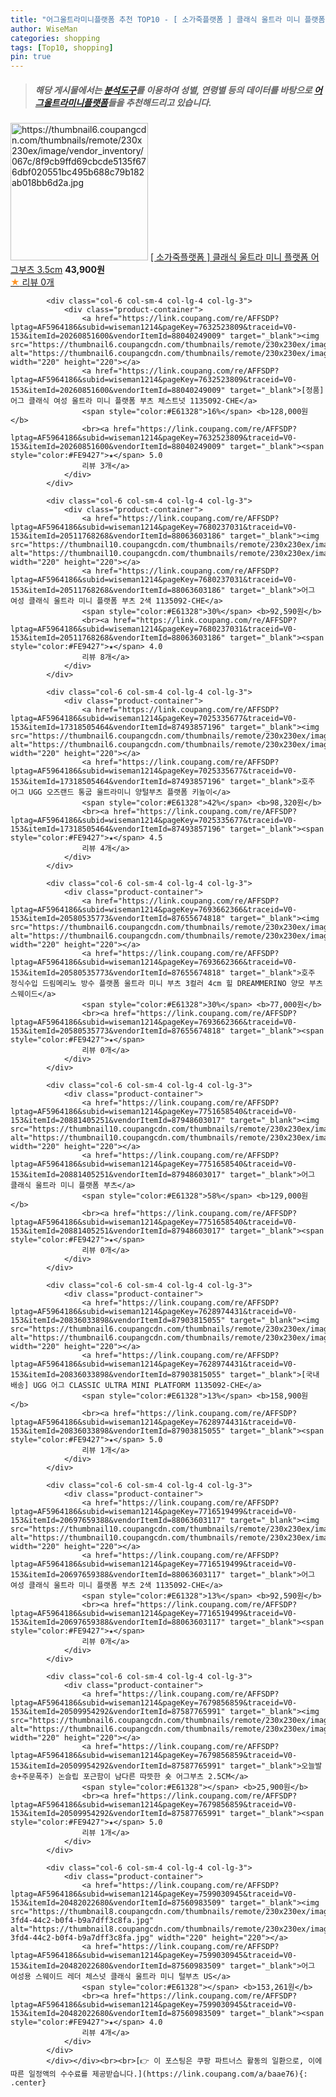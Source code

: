 ```yaml
---
title: "어그울트라미니플랫폼 추천 TOP10 - [ 소가죽플랫폼 ] 클래식 울트라 미니 플랫폼 어그부츠 3.5cm"
author: WiseMan
categories: shopping
tags: [Top10, shopping]
pin: true
---
```


> ##### 해당 게시물에서는 [**분석도구**](https://itemscout.io/)를 이용하여 **성별**, **연령별** 등의 데이터를 바탕으로 [**어그울트라미니플랫폼**](https://link.coupang.com/a/baae76)들을 추천해드리고 있습니다.
<div class="container"><div class="row">
            <div class="col-6 col-sm-4 col-lg-4 col-lg-3">
                <div class="product-container">
                    <a href="https://link.coupang.com/re/AFFSDP?lptag=AF5964186&subid=wiseman1214&pageKey=7737021700&traceid=V0-153&itemId=20806130808&vendorItemId=87875181946" target="_blank"><img src="https://thumbnail6.coupangcdn.com/thumbnails/remote/230x230ex/image/vendor_inventory/067c/8f9cb9ffd69cbcde5135f676dbf020551bc495b688c79b182ab018bb6d2a.jpg" alt="https://thumbnail6.coupangcdn.com/thumbnails/remote/230x230ex/image/vendor_inventory/067c/8f9cb9ffd69cbcde5135f676dbf020551bc495b688c79b182ab018bb6d2a.jpg" width="220" height="220"></a>
                    <a href="https://link.coupang.com/re/AFFSDP?lptag=AF5964186&subid=wiseman1214&pageKey=7737021700&traceid=V0-153&itemId=20806130808&vendorItemId=87875181946" target="_blank">[ 소가죽플랫폼 ] 클래식 울트라 미니 플랫폼 어그부츠 3.5cm</a>
                    <span style="color:#E61328"></span> <b>43,900원</b>
                    <br><a href="https://link.coupang.com/re/AFFSDP?lptag=AF5964186&subid=wiseman1214&pageKey=7737021700&traceid=V0-153&itemId=20806130808&vendorItemId=87875181946" target="_blank"><span style="color:#FE9427">★</span> 
                    리뷰 0개</a>
                </div>
            </div>
            
            <div class="col-6 col-sm-4 col-lg-4 col-lg-3">
                <div class="product-container">
                    <a href="https://link.coupang.com/re/AFFSDP?lptag=AF5964186&subid=wiseman1214&pageKey=7632523809&traceid=V0-153&itemId=20260851600&vendorItemId=88040249009" target="_blank"><img src="https://thumbnail6.coupangcdn.com/thumbnails/remote/230x230ex/image/vendor_inventory/f37b/950b4096a923d02c271dc5d59c6f57edcebb0497018fff1169c320cbcbdb.jpg" alt="https://thumbnail6.coupangcdn.com/thumbnails/remote/230x230ex/image/vendor_inventory/f37b/950b4096a923d02c271dc5d59c6f57edcebb0497018fff1169c320cbcbdb.jpg" width="220" height="220"></a>
                    <a href="https://link.coupang.com/re/AFFSDP?lptag=AF5964186&subid=wiseman1214&pageKey=7632523809&traceid=V0-153&itemId=20260851600&vendorItemId=88040249009" target="_blank">[정품] 어그 클래식 여성 울트라 미니 플랫폼 부츠 체스트넛 1135092-CHE</a>
                    <span style="color:#E61328">16%</span> <b>128,000원</b>
                    <br><a href="https://link.coupang.com/re/AFFSDP?lptag=AF5964186&subid=wiseman1214&pageKey=7632523809&traceid=V0-153&itemId=20260851600&vendorItemId=88040249009" target="_blank"><span style="color:#FE9427">★</span> 5.0
                    리뷰 3개</a>
                </div>
            </div>
            
            <div class="col-6 col-sm-4 col-lg-4 col-lg-3">
                <div class="product-container">
                    <a href="https://link.coupang.com/re/AFFSDP?lptag=AF5964186&subid=wiseman1214&pageKey=7680237031&traceid=V0-153&itemId=20511768268&vendorItemId=88063603186" target="_blank"><img src="https://thumbnail10.coupangcdn.com/thumbnails/remote/230x230ex/image/vendor_inventory/a49d/2e63702dc085f4ca5b4a372f901c74b103a36a0f556a478835d4fef3b9cf.png" alt="https://thumbnail10.coupangcdn.com/thumbnails/remote/230x230ex/image/vendor_inventory/a49d/2e63702dc085f4ca5b4a372f901c74b103a36a0f556a478835d4fef3b9cf.png" width="220" height="220"></a>
                    <a href="https://link.coupang.com/re/AFFSDP?lptag=AF5964186&subid=wiseman1214&pageKey=7680237031&traceid=V0-153&itemId=20511768268&vendorItemId=88063603186" target="_blank">어그 여성 클래식 울트라 미니 플랫폼 부츠 2색 1135092-CHE</a>
                    <span style="color:#E61328">30%</span> <b>92,590원</b>
                    <br><a href="https://link.coupang.com/re/AFFSDP?lptag=AF5964186&subid=wiseman1214&pageKey=7680237031&traceid=V0-153&itemId=20511768268&vendorItemId=88063603186" target="_blank"><span style="color:#FE9427">★</span> 4.0
                    리뷰 8개</a>
                </div>
            </div>
            
            <div class="col-6 col-sm-4 col-lg-4 col-lg-3">
                <div class="product-container">
                    <a href="https://link.coupang.com/re/AFFSDP?lptag=AF5964186&subid=wiseman1214&pageKey=7025335677&traceid=V0-153&itemId=17318505464&vendorItemId=87493857196" target="_blank"><img src="https://thumbnail6.coupangcdn.com/thumbnails/remote/230x230ex/image/vendor_inventory/256e/f966c3b3a65eb2b59d783a62e4dda2e53dc2ed3ffafbc573be7e6e2a1f30.jpg" alt="https://thumbnail6.coupangcdn.com/thumbnails/remote/230x230ex/image/vendor_inventory/256e/f966c3b3a65eb2b59d783a62e4dda2e53dc2ed3ffafbc573be7e6e2a1f30.jpg" width="220" height="220"></a>
                    <a href="https://link.coupang.com/re/AFFSDP?lptag=AF5964186&subid=wiseman1214&pageKey=7025335677&traceid=V0-153&itemId=17318505464&vendorItemId=87493857196" target="_blank">호주 어그 UGG 오즈랜드 통굽 울트라미니 양털부츠 플랫폼 키높이</a>
                    <span style="color:#E61328">42%</span> <b>98,320원</b>
                    <br><a href="https://link.coupang.com/re/AFFSDP?lptag=AF5964186&subid=wiseman1214&pageKey=7025335677&traceid=V0-153&itemId=17318505464&vendorItemId=87493857196" target="_blank"><span style="color:#FE9427">★</span> 4.5
                    리뷰 4개</a>
                </div>
            </div>
            
            <div class="col-6 col-sm-4 col-lg-4 col-lg-3">
                <div class="product-container">
                    <a href="https://link.coupang.com/re/AFFSDP?lptag=AF5964186&subid=wiseman1214&pageKey=7693662366&traceid=V0-153&itemId=20580535773&vendorItemId=87655674818" target="_blank"><img src="https://thumbnail6.coupangcdn.com/thumbnails/remote/230x230ex/image/vendor_inventory/eec2/d8a3bd448e19340a3ce00570afbaee15cee1e038231c5a1e510ebc317921.jpg" alt="https://thumbnail6.coupangcdn.com/thumbnails/remote/230x230ex/image/vendor_inventory/eec2/d8a3bd448e19340a3ce00570afbaee15cee1e038231c5a1e510ebc317921.jpg" width="220" height="220"></a>
                    <a href="https://link.coupang.com/re/AFFSDP?lptag=AF5964186&subid=wiseman1214&pageKey=7693662366&traceid=V0-153&itemId=20580535773&vendorItemId=87655674818" target="_blank">호주 정식수입 드림메리노 방수 플랫폼 울트라 미니 부츠 3컬러 4cm 힐 DREAMMERINO 양모 부츠 스웨이드</a>
                    <span style="color:#E61328">30%</span> <b>77,000원</b>
                    <br><a href="https://link.coupang.com/re/AFFSDP?lptag=AF5964186&subid=wiseman1214&pageKey=7693662366&traceid=V0-153&itemId=20580535773&vendorItemId=87655674818" target="_blank"><span style="color:#FE9427">★</span> 
                    리뷰 0개</a>
                </div>
            </div>
            
            <div class="col-6 col-sm-4 col-lg-4 col-lg-3">
                <div class="product-container">
                    <a href="https://link.coupang.com/re/AFFSDP?lptag=AF5964186&subid=wiseman1214&pageKey=7751658540&traceid=V0-153&itemId=20881405251&vendorItemId=87948603017" target="_blank"><img src="https://thumbnail10.coupangcdn.com/thumbnails/remote/230x230ex/image/vendor_inventory/bf85/84bb0e5af5879edf2dc693779791244acd66e93538122d096250660c8dcc.PNG" alt="https://thumbnail10.coupangcdn.com/thumbnails/remote/230x230ex/image/vendor_inventory/bf85/84bb0e5af5879edf2dc693779791244acd66e93538122d096250660c8dcc.PNG" width="220" height="220"></a>
                    <a href="https://link.coupang.com/re/AFFSDP?lptag=AF5964186&subid=wiseman1214&pageKey=7751658540&traceid=V0-153&itemId=20881405251&vendorItemId=87948603017" target="_blank">어그 클래식 울트라 미니 플랫폼 부츠</a>
                    <span style="color:#E61328">58%</span> <b>129,000원</b>
                    <br><a href="https://link.coupang.com/re/AFFSDP?lptag=AF5964186&subid=wiseman1214&pageKey=7751658540&traceid=V0-153&itemId=20881405251&vendorItemId=87948603017" target="_blank"><span style="color:#FE9427">★</span> 
                    리뷰 0개</a>
                </div>
            </div>
            
            <div class="col-6 col-sm-4 col-lg-4 col-lg-3">
                <div class="product-container">
                    <a href="https://link.coupang.com/re/AFFSDP?lptag=AF5964186&subid=wiseman1214&pageKey=7628974431&traceid=V0-153&itemId=20836033898&vendorItemId=87903815055" target="_blank"><img src="https://thumbnail6.coupangcdn.com/thumbnails/remote/230x230ex/image/vendor_inventory/9ded/bd25d19f76a4b05a7524fa9f9e954e127759c428159aa9c91efcf1926a67.jpg" alt="https://thumbnail6.coupangcdn.com/thumbnails/remote/230x230ex/image/vendor_inventory/9ded/bd25d19f76a4b05a7524fa9f9e954e127759c428159aa9c91efcf1926a67.jpg" width="220" height="220"></a>
                    <a href="https://link.coupang.com/re/AFFSDP?lptag=AF5964186&subid=wiseman1214&pageKey=7628974431&traceid=V0-153&itemId=20836033898&vendorItemId=87903815055" target="_blank">[국내배송] UGG 어그 CLASSIC ULTRA MINI PLATFORM 1135092-CHE</a>
                    <span style="color:#E61328">13%</span> <b>158,900원</b>
                    <br><a href="https://link.coupang.com/re/AFFSDP?lptag=AF5964186&subid=wiseman1214&pageKey=7628974431&traceid=V0-153&itemId=20836033898&vendorItemId=87903815055" target="_blank"><span style="color:#FE9427">★</span> 5.0
                    리뷰 1개</a>
                </div>
            </div>
            
            <div class="col-6 col-sm-4 col-lg-4 col-lg-3">
                <div class="product-container">
                    <a href="https://link.coupang.com/re/AFFSDP?lptag=AF5964186&subid=wiseman1214&pageKey=7716519499&traceid=V0-153&itemId=20697659388&vendorItemId=88063603117" target="_blank"><img src="https://thumbnail10.coupangcdn.com/thumbnails/remote/230x230ex/image/vendor_inventory/a49d/2e63702dc085f4ca5b4a372f901c74b103a36a0f556a478835d4fef3b9cf.png" alt="https://thumbnail10.coupangcdn.com/thumbnails/remote/230x230ex/image/vendor_inventory/a49d/2e63702dc085f4ca5b4a372f901c74b103a36a0f556a478835d4fef3b9cf.png" width="220" height="220"></a>
                    <a href="https://link.coupang.com/re/AFFSDP?lptag=AF5964186&subid=wiseman1214&pageKey=7716519499&traceid=V0-153&itemId=20697659388&vendorItemId=88063603117" target="_blank">어그 여성 클래식 울트라 미니 플랫폼 부츠 2색 1135092-CHE</a>
                    <span style="color:#E61328">13%</span> <b>92,590원</b>
                    <br><a href="https://link.coupang.com/re/AFFSDP?lptag=AF5964186&subid=wiseman1214&pageKey=7716519499&traceid=V0-153&itemId=20697659388&vendorItemId=88063603117" target="_blank"><span style="color:#FE9427">★</span> 
                    리뷰 0개</a>
                </div>
            </div>
            
            <div class="col-6 col-sm-4 col-lg-4 col-lg-3">
                <div class="product-container">
                    <a href="https://link.coupang.com/re/AFFSDP?lptag=AF5964186&subid=wiseman1214&pageKey=7679856859&traceid=V0-153&itemId=20509954292&vendorItemId=87587765991" target="_blank"><img src="https://thumbnail6.coupangcdn.com/thumbnails/remote/230x230ex/image/vendor_inventory/a58c/2ffe2b4b367866ab4e671b67f7dce7632467dc8bf019c95bf12f52807429.jpg" alt="https://thumbnail6.coupangcdn.com/thumbnails/remote/230x230ex/image/vendor_inventory/a58c/2ffe2b4b367866ab4e671b67f7dce7632467dc8bf019c95bf12f52807429.jpg" width="220" height="220"></a>
                    <a href="https://link.coupang.com/re/AFFSDP?lptag=AF5964186&subid=wiseman1214&pageKey=7679856859&traceid=V0-153&itemId=20509954292&vendorItemId=87587765991" target="_blank">오늘발송+주문폭주) 논슬립 포근함이 남다른 따뜻한 숏 어그부츠 2.5CM</a>
                    <span style="color:#E61328"></span> <b>25,900원</b>
                    <br><a href="https://link.coupang.com/re/AFFSDP?lptag=AF5964186&subid=wiseman1214&pageKey=7679856859&traceid=V0-153&itemId=20509954292&vendorItemId=87587765991" target="_blank"><span style="color:#FE9427">★</span> 5.0
                    리뷰 1개</a>
                </div>
            </div>
            
            <div class="col-6 col-sm-4 col-lg-4 col-lg-3">
                <div class="product-container">
                    <a href="https://link.coupang.com/re/AFFSDP?lptag=AF5964186&subid=wiseman1214&pageKey=7599030945&traceid=V0-153&itemId=20482022680&vendorItemId=87560983509" target="_blank"><img src="https://thumbnail8.coupangcdn.com/thumbnails/remote/230x230ex/image/retail/images/2023/10/24/18/7/dbf3fe67-3fd4-44c2-b0f4-b9a7dff3c8fa.jpg" alt="https://thumbnail8.coupangcdn.com/thumbnails/remote/230x230ex/image/retail/images/2023/10/24/18/7/dbf3fe67-3fd4-44c2-b0f4-b9a7dff3c8fa.jpg" width="220" height="220"></a>
                    <a href="https://link.coupang.com/re/AFFSDP?lptag=AF5964186&subid=wiseman1214&pageKey=7599030945&traceid=V0-153&itemId=20482022680&vendorItemId=87560983509" target="_blank">어그 여성용 스웨이드 레더 체스넛 클래식 울트라 미니 털부츠 US</a>
                    <span style="color:#E61328"></span> <b>153,261원</b>
                    <br><a href="https://link.coupang.com/re/AFFSDP?lptag=AF5964186&subid=wiseman1214&pageKey=7599030945&traceid=V0-153&itemId=20482022680&vendorItemId=87560983509" target="_blank"><span style="color:#FE9427">★</span> 4.0
                    리뷰 4개</a>
                </div>
            </div>
            </div></div><br><br>[👉 이 포스팅은 쿠팡 파트너스 활동의 일환으로, 이에 따른 일정액의 수수료를 제공받습니다.](https://link.coupang.com/a/baae76){: .center}